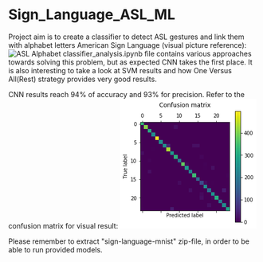 # Sign_Language_ASL_ML
Project aim is to create a classifier to detect ASL gestures and link them with alphabet letters
American Sign Language (visual picture reference):
![ASL Alphabet](/sign-language-mnist/amer_sign2.png)
classifier_analysis.ipynb file contains various approaches towards solving this problem, but as expected CNN takes the first place. It is also interesting to take a look at SVM results and how One Versus All(Rest) strategy provides very good results.

CNN results reach 94% of accuracy and 93% for precision. Refer to the confusion matrix for visual result:
![CNN Confusion Matrix](CNN_result.png)

Please remember to extract "sign-language-mnist" zip-file, in order to be able to run provided models.

